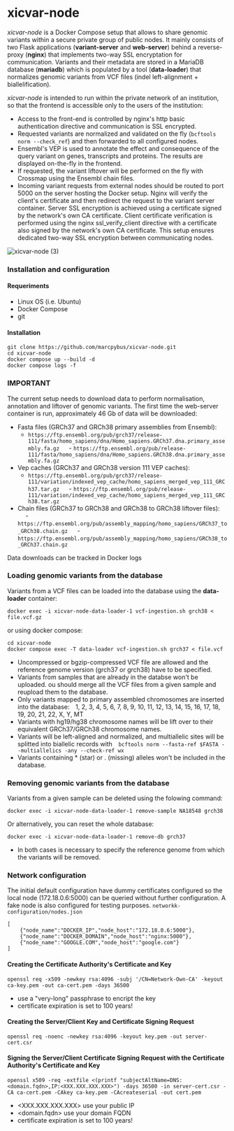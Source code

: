 # xicvar-node

*xicvar-node* is a Docker Compose setup that allows to share genomic variants within a secure private group of public nodes. It mainly consists of two Flask applications (**variant-server** and **web-server**) behind a reverse-proxy (**nginx**) that implements two-way SSL encryptation for communication. Variants and their metadata are stored in a MariaDB database (**mariadb**) which is populated by a tool (**data-loader**) that normalizes genomic variants from VCF files (indel left-alignment + biallelification).

*xicvar-node* is intended to run within the private network of an institution, so that the frontend is accessible only to the users of the institution:
- Access to the front-end is controlled by nginx's http basic authentication directive and communication is SSL encrypted.
- Requested variants are normalized and validated on the fly (`bcftools norm --check_ref`) and then forwarded to all configured nodes.
- Ensembl's VEP is used to annotate the effect and consequence of the query variant on genes, transcripts and proteins. The results are displayed on-the-fly in the frontend.
- If requested, the variant liftover will be performed on the fly with Crossmap using the Ensembl chain files.
- Incoming variant requests from external nodes should be routed to port 5000 on the server hosting the Docker setup. Nginx will verify the client's certificate and then redirect the request to the variant server container. Server SSL encryption is achieved using a certificate signed by the network's own CA certificate. Client certificate verification is performed using the nginx ssl_verify_client directive with a certificate also signed by the network's own CA certificate. This setup ensures dedicated two-way SSL encryption between communicating nodes.

![xicvar-node (3)](https://github.com/marcpybus/xicvar-node/assets/12168869/b3c3478c-45c0-45a3-a859-29bde28f2185)

### Installation and configuration
#### Requeriments
- Linux OS (i.e. Ubuntu)
- Docker Compose
- git

#### Installation
```console
git clone https://github.com/marcpybus/xicvar-node.git
cd xicvar-node
docker compose up --build -d
docker compose logs -f
```
### IMPORTANT
The current setup needs to download data to perform normalisation, annotation and liftover of genomic variants.
The first time the web-server container is run, approximately 46 Gb of data will be downloaded:
- Fasta files (GRCh37 and GRCh38 primary assemblies from Ensembl):
  - `https://ftp.ensembl.org/pub/grch37/release-111/fasta/homo_sapiens/dna/Homo_sapiens.GRCh37.dna.primary_assembly.fa.gz`
  - `https://ftp.ensembl.org/pub/release-111/fasta/homo_sapiens/dna/Homo_sapiens.GRCh38.dna.primary_assembly.fa.gz`
- Vep caches (GRCh37 and GRCh38 version 111 VEP caches):
  - `https://ftp.ensembl.org/pub/grch37/release-111/variation/indexed_vep_cache/homo_sapiens_merged_vep_111_GRCh37.tar.gz`
  - `https://ftp.ensembl.org/pub/release-111/variation/indexed_vep_cache/homo_sapiens_merged_vep_111_GRCh38.tar.gz`
- Chain files (GRCh37 to GRCh38 and GRCh38 to GRCh38 liftover files):
  - `https://ftp.ensembl.org/pub/assembly_mapping/homo_sapiens/GRCh37_to_GRCh38.chain.gz`
  - `https://ftp.ensembl.org/pub/assembly_mapping/homo_sapiens/GRCh38_to_GRCh37.chain.gz`

Data downloads can be tracked in Docker logs

### Loading genomic variants from the database
Variants from a VCF files can be loaded into the database using the **data-loader** container:
```console
docker exec -i xicvar-node-data-loader-1 vcf-ingestion.sh grch38 < file.vcf.gz
```
or using docker compose:
```console
cd xicvar-node
docker compose exec -T data-loader vcf-ingestion.sh grch37 < file.vcf
```
- Uncompressed or bgzip-compressed VCF file are allowed and the reference genome version (grch37 or grch38) have to be specified.
- Variants from samples that are already in the databse won't be uploaded. ou should merge all the VCF files from a given sample and reupload them to the database.
- Only variants mapped to primary assembled chromosomes are inserted into the database: 1, 2, 3, 4, 5, 6, 7, 8, 9, 10, 11, 12, 13, 14, 15, 16, 17, 18, 19, 20, 21, 22, X, Y, MT
- Variants with hg19/hg38 chromosome names will be lift over to their equivalent GRCh37/GRCh38 chromosome names.
- Variants will be left-aligned and normalized, and multiallelic sites will be splitted into biallelic records with `bcftools norm --fasta-ref $FASTA --multiallelics -any --check-ref wx`
- Variants containing * (star) or . (missing) alleles won't be included in the database.

### Removing genomic variants from the database
Variants from a given sample can be deleted using the folowing command:
```console
docker exec -i xicvar-node-data-loader-1 remove-sample NA18548 grch38 
```
Or alternatively, you can reset the whole database:
```console
docker exec -i xicvar-node-data-loader-1 remove-db grch37 
```
- In both cases is necessary to specify the reference genome from which the variants will be removed.

### Network configuration
The initial default configuration have dummy certificates configured so the local node (172.18.0.6:5000) can be queried without further configuration. A fake node is also configured for testing purposes.
`networkk-configuration/nodes.json`
```
[
    {"node_name":"DOCKER_IP","node_host":"172.18.0.6:5000"},
    {"node_name":"DOCKER_DOMAIN","node_host":"nginx:5000"},
    {"node_name":"GOOGLE.COM","node_host":"google.com"}
]
```


#### Creating the Certificate Authority's Certificate and Key
```console
openssl req -x509 -newkey rsa:4096 -subj '/CN=Network-Own-CA' -keyout ca-key.pem -out ca-cert.pem -days 36500
```
- use a "very-long" passphrase to encript the key
- certificate expiration is set to 100 years!

#### Creating the Server/Client Key and Certificate Signing Request
```console
openssl req -noenc -newkey rsa:4096 -keyout key.pem -out server-cert.csr
```
#### Signing the Server/Client Certificate Signing Request with the Certificate Authority's Certificate and Key
```console
openssl x509 -req -extfile <(printf "subjectAltName=DNS:<domain.fqdn>,IP:<XXX.XXX.XXX.XXX>") -days 36500 -in server-cert.csr -CA ca-cert.pem -CAkey ca-key.pem -CAcreateserial -out cert.pem
```
- <XXX.XXX.XXX.XXX> use your public IP
- <domain.fqdn> use your domain FQDN 
- certificate expiration is set to 100 years!
